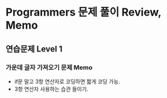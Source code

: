 # Programmers 문제 풀이 Review, Memo

## 연습문제 Level 1

### 가운데 글자 가져오기 문제 Memo
- if문 말고 3항 연산자로 코딩하면 짧게 코딩 가능.
- 3항 연산자 사용하는 습관 들이기.

###